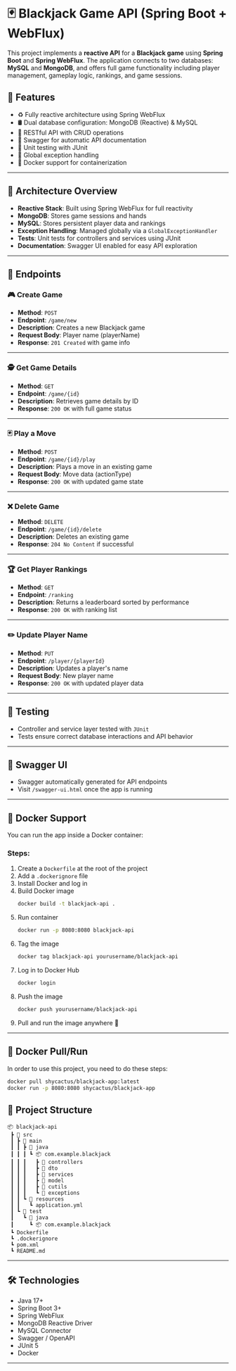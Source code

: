 # 🃏 Blackjack Game API (Spring Boot + WebFlux)

This project implements a **reactive API** for a **Blackjack game** using **Spring Boot** and **Spring WebFlux**. The application connects to two databases: **MySQL** and **MongoDB**, and offers full game functionality including player management, gameplay logic, rankings, and game sessions.

## 🚀 Features

- ♻️ Fully reactive architecture using Spring WebFlux  
- 🛢️ Dual database configuration: MongoDB (Reactive) & MySQL  
- 🧩 RESTful API with CRUD operations  
- 📄 Swagger for automatic API documentation  
- 🧪 Unit testing with JUnit 
- 🧯 Global exception handling  
- 🐳 Docker support for containerization  

---

## 🧠 Architecture Overview

- **Reactive Stack**: Built using Spring WebFlux for full reactivity
- **MongoDB**: Stores game sessions and hands
- **MySQL**: Stores persistent player data and rankings
- **Exception Handling**: Managed globally via a `GlobalExceptionHandler`
- **Tests**: Unit tests for controllers and services using JUnit
- **Documentation**: Swagger UI enabled for easy API exploration

---

## 📡 Endpoints

### 🎮 Create Game
- **Method**: `POST`
- **Endpoint**: `/game/new`
- **Description**: Creates a new Blackjack game
- **Request Body**: Player name (playerName)
- **Response**: `201 Created` with game info

---

### 🕵️ Get Game Details
- **Method**: `GET`
- **Endpoint**: `/game/{id}`
- **Description**: Retrieves game details by ID
- **Response**: `200 OK` with full game status

---

### 🃏 Play a Move
- **Method**: `POST`
- **Endpoint**: `/game/{id}/play`
- **Description**: Plays a move in an existing game
- **Request Body**: Move data (actionType)
- **Response**: `200 OK` with updated game state

---

### ❌ Delete Game
- **Method**: `DELETE`
- **Endpoint**: `/game/{id}/delete`
- **Description**: Deletes an existing game
- **Response**: `204 No Content` if successful

---

### 🏆 Get Player Rankings
- **Method**: `GET`
- **Endpoint**: `/ranking`
- **Description**: Returns a leaderboard sorted by performance
- **Response**: `200 OK` with ranking list

---

### ✏️ Update Player Name
- **Method**: `PUT`
- **Endpoint**: `/player/{playerId}`
- **Description**: Updates a player's name
- **Request Body**: New player name
- **Response**: `200 OK` with updated player data

---

## 🧪 Testing

- Controller and service layer tested with `JUnit`
- Tests ensure correct database interactions and API behavior

---

## 📘 Swagger UI

- Swagger automatically generated for API endpoints  
- Visit `/swagger-ui.html` once the app is running

---

## 🐳 Docker Support

You can run the app inside a Docker container:

### Steps:

1. Create a `Dockerfile` at the root of the project
2. Add a `.dockerignore` file
3. Install Docker and log in
4. Build Docker image  
   ```bash
   docker build -t blackjack-api .
   ```
5. Run container  
   ```bash
   docker run -p 8080:8080 blackjack-api
   ```
6. Tag the image  
   ```bash
   docker tag blackjack-api yourusername/blackjack-api
   ```
7. Log in to Docker Hub  
   ```bash
   docker login
   ```
8. Push the image  
   ```bash
   docker push yourusername/blackjack-api
   ```
9. Pull and run the image anywhere 🎉

---

## 🐳 Docker Pull/Run

In order to use this project, you need to do these steps:

```bash
docker pull shycactus/blackjack-app:latest
docker run -p 8080:8080 shycactus/blackjack-app
```

## 📁 Project Structure

```
📦 blackjack-api
 ┣ 📂 src
 ┃ ┣ 📂 main
 ┃ ┃ ┣ 📂 java
 ┃ ┃ ┃ ┗ 📦 com.example.blackjack
 ┃ ┃ ┃   ┣ 📂 controllers
 ┃ ┃ ┃   ┣ 📂 dto
 ┃ ┃ ┃   ┣ 📂 services
 ┃ ┃ ┃   ┣ 📂 model
 ┃ ┃ ┃   ┣ 📂 cutils
 ┃ ┃ ┃   ┗ 📂 exceptions
 ┃ ┃ ┗ 📂 resources
 ┃ ┃   ┗ application.yml
 ┃ ┗ 📂 test
 ┃   ┗ 📂 java
 ┃     ┗ 📦 com.example.blackjack
 ┗ Dockerfile
 ┗ .dockerignore
 ┗ pom.xml
 ┗ README.md
```

---

## 🛠️ Technologies

- Java 17+
- Spring Boot 3+
- Spring WebFlux
- MongoDB Reactive Driver
- MySQL Connector
- Swagger / OpenAPI
- JUnit 5
- Docker

---
